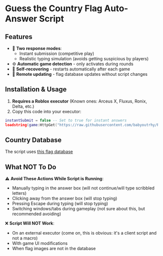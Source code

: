 # Guess the Country Flag Auto-Answer Script

## Features

- 🚀 **Two response modes**:
   - Instant submission (competitive play)
   - Realistic typing simulation (avoids getting suspicious by players)
- ⚙️ **Automatic game detection** - only activates during rounds
- 🔁 **Self-recovering** - restarts automatically after each game
- 📡 **Remote updating** - flag database updates without script changes

## Installation & Usage

1. **Requires a Roblox executor** (Known ones: Arceus X, Fluxus, Ronix, Delta, etc.)
2. Copy this code into your executor:
```lua
instantSubmit = false -- Set to true for instant answers
loadstring(game:HttpGet("https://raw.githubusercontent.com/babyoutrhy/RLua/main/Guess-the-Country-Flag/src.lua", true))()
```


## Country Database

The script uses [this flag database](https://raw.githubusercontent.com/babyoutrhy/RLua/main/Guess-the-Country-Flag/Country-Flags-List.lua)

## What NOT To Do

⚠️ **Avoid These Actions While Script is Running**:
- Manually typing in the answer box (will not continue/will type scribbled letters)
- Clicking away from the answer box (will stop typing)
- Pressing Escape during typing (will stop typing)
- Switching windows/tabs during gameplay (not sure about this, but recommended avoiding)

❌ **Script Will NOT Work**:
- On an external executor (come on, this is obvious: it's a client script and not a macro)
- With game UI modifications
- When flag images are not in the database
